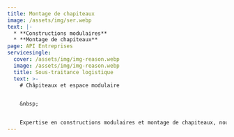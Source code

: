 ```yaml
---
title: Montage de chapiteaux
image: /assets/img/ser.webp
text: |-
  * **Constructions modulaires**
  * **Montage de chapiteaux**  
page: API Entreprises
servicesingle:
  cover: /assets/img/img-reason.webp
  image: /assets/img/img-reason.webp
  title: Sous-traitance logistique
  text: >-
    # Châpiteaux et espace modulaire


    &nbsp;


    Expertise en constructions modulaires et montage de chapiteaux, nous proposons des solutions flexibles et personnalisées pour répondre à tous vos besoins d'espace temporaire. Notre expérience garantit une mise en place rapide et sécurisée, pour des structures fiables et robustes.
---
```

